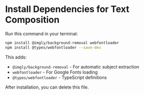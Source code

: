 # Install Dependencies for Text Composition

Run this command in your terminal:

```bash
npm install @imgly/background-removal webfontloader
npm install @types/webfontloader --save-dev
```

This adds:
- `@imgly/background-removal` - For automatic subject extraction
- `webfontloader` - For Google Fonts loading
- `@types/webfontloader` - TypeScript definitions

After installation, you can delete this file.